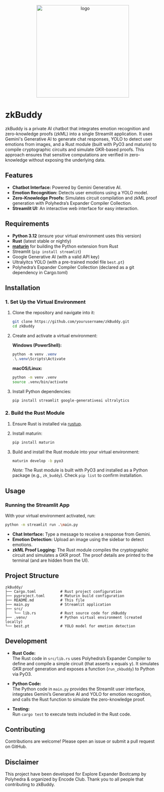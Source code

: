 <div align="center">
  <img src="https://github.com/user-attachments/assets/c0dc63de-5907-4f18-8c0c-c2766ca683af" alt="logo" width="300">
</div>

# zkBuddy

zkBuddy is a private AI chatbot that integrates emotion recognition and zero-knowledge proofs (zkML) into a single Streamlit application. It uses Gemini's Generative AI to generate chat responses, YOLO to detect user emotions from images, and a Rust module (built with PyO3 and maturin) to compile cryptographic circuits and simulate GKR-based proofs. This approach ensures that sensitive computations are verified in zero-knowledge without exposing the underlying data.

## Features

- **Chatbot Interface:** Powered by Gemini Generative AI.
- **Emotion Recognition:** Detects user emotions using a YOLO model.
- **Zero-Knowledge Proofs:** Simulates circuit compilation and zkML proof generation with Polyhedra’s Expander Compiler Collection.
- **Streamlit UI:** An interactive web interface for easy interaction.

## Requirements

- **Python 3.12** (ensure your virtual environment uses this version)
- **Rust** (latest stable or nightly)
- [**maturin**](https://maturin.rs) for building the Python extension from Rust
- Streamlit (`pip install streamlit`)
- Google Generative AI (with a valid API key)
- Ultralyitcs YOLO (with a pre-trained model file `best.pt`)
- Polyhedra’s Expander Compiler Collection (declared as a git dependency in Cargo.toml)

## Installation

### 1. Set Up the Virtual Environment

1. Clone the repository and navigate into it:

   ```bash
   git clone https://github.com/yourusername/zkBuddy.git
   cd zkBuddy
   ```

2. Create and activate a virtual environment:

   **Windows (PowerShell):**
   ```powershell
   python -m venv .venv
   .\.venv\Scripts\Activate
   ```
   **macOS/Linux:**
   ```bash
   python -m venv .venv
   source .venv/bin/activate
   ```

3. Install Python dependencies:

   ```bash
   pip install streamlit google-generativeai ultralytics
   ```

### 2. Build the Rust Module

1. Ensure Rust is installed via [rustup](https://rustup.rs).

2. Install maturin:

   ```bash
   pip install maturin
   ```

3. Build and install the Rust module into your virtual environment:

   ```bash
   maturin develop -b pyo3
   ```

   *Note:* The Rust module is built with PyO3 and installed as a Python package (e.g., `zk_buddy`). Check `pip list` to confirm installation.

## Usage

### Running the Streamlit App

With your virtual environment activated, run:

```bash
python -m streamlit run .\main.py
```

- **Chat Interface:** Type a message to receive a response from Gemini.
- **Emotion Detection:** Upload an image using the sidebar to detect emotions.
- **zkML Proof Logging:** The Rust module compiles the cryptographic circuit and simulates a GKR proof. The proof details are printed to the terminal (and are hidden from the UI).

## Project Structure

```
zkBuddy/
├── Cargo.toml           # Rust project configuration
├── pyproject.toml       # Maturin build configuration
├── README.md            # This file
├── main.py              # Streamlit application
├── src/
│   └── lib.rs           # Rust source code for zkBuddy
├── .venv/               # Python virtual environment (created locally)
└── best.pt              # YOLO model for emotion detection
```

## Development

- **Rust Code:**  
  The Rust code in `src/lib.rs` uses Polyhedra’s Expander Compiler to define and compile a simple circuit (that asserts x equals y). It simulates GKR proof generation and exposes a function (`run_zkbuddy`) to Python via PyO3.
  
- **Python Code:**  
  The Python code in `main.py` provides the Streamlit user interface, integrates Gemini’s Generative AI and YOLO for emotion recognition, and calls the Rust function to simulate the zero-knowledge proof.

- **Testing:**  
  Run `cargo test` to execute tests included in the Rust code.

## Contributing

Contributions are welcome! Please open an issue or submit a pull request on GitHub.

## Disclaimer

This project have been developed for Explore Expander Bootcamp by Polyhedra & organized by Encode Club. Thank you to all people that contributing to zkBuddy.

